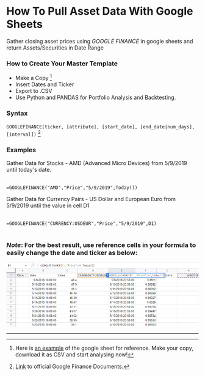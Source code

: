 # How To Pull Asset Data With Google Sheets

Gather closing asset prices using *GOOGLE FINANCE* in google sheets and return Assets/Securities in Date Range

 ### How to Create Your Master Template
 
- Make a Copy [^1]
- Insert Dates and Ticker
- Export to .CSV 
- Use Python and PANDAS for Portfolio Analysis and Backtesting. 


### Syntax



`GOOGLEFINANCE(ticker, [attribute], [start_date], [end_date|num_days], [interval])` [^2]



### Examples



Gather Data for Stocks - AMD (Advanced Micro Devices) from 5/9/2019 until today's date.


```

=GOOGLEFINANCE("AMD","Price","5/9/2019",Today())

```



Gather Data for Currency Pairs - US Dollar and European Euro from 5/9/2019 until the value in cell D1

```

=GOOGLEFINANCE("CURRENCY:USDEUR","Price","5/9/2019",D1)


```


### ***Note***: For the best result, use reference cells in your formula to easily change the date and ticker as below:



![Google_Sheets_Data](Google_Sheets_Data.png)


[^1]: Here is [an example](https://docs.google.com/spreadsheets/d/1o_s3W20il3u-62fEhyoIMQFb3eignFwtVCyPga1fBwI/edit?usp=sharing) of the google sheet for reference. Make your copy, download it as CSV and start analysing now!
[^2]: [Link](https://support.google.com/docs/answer/3093281?hl=en) to official Google Finance Documents.

---
